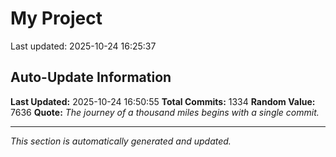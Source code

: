# My Project


Last updated: 2025-10-24 16:25:37





























































































































































































































































































































































































































































































































































































































































































































































































































































































































































































































































































































































































































































































































































































































































































































































































































































































































































































## Auto-Update Information

**Last Updated:** 2025-10-24 16:50:55
**Total Commits:** 1334
**Random Value:** 7636
**Quote:** _The journey of a thousand miles begins with a single commit._

---
_This section is automatically generated and updated._